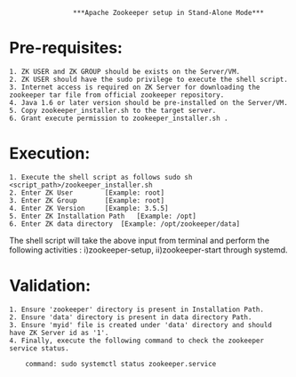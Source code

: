 					***Apache Zookeeper setup in Stand-Alone Mode***				      

Pre-requisites:
==============
	1. ZK USER and ZK GROUP should be exists on the Server/VM.
	2. ZK USER should have the sudo privilege to execute the shell script.
	3. Internet access is required on ZK Server for downloading the zookeeper tar file from official zookeeper repository.
	4. Java 1.6 or later version should be pre-installed on the Server/VM.
	5. Copy zookeeper_installer.sh to the target server.
	6. Grant execute permission to zookeeper_installer.sh .

Execution:
==========
	1. Execute the shell script as follows sudo sh <script_path>/zookeeper_installer.sh
	2. Enter ZK User		[Example: root]
	3. Enter ZK Group		[Example: root]
	4. Enter ZK Version		[Example: 3.5.5]
	5. Enter ZK Installation Path	[Example: /opt]	
	6. Enter ZK data directory	[Example: /opt/zookeeper/data]

The shell script will take the above input from terminal and perform the following activities : i)zookeeper-setup, ii)zookeeper-start through systemd.

Validation:
==========
	1. Ensure 'zookeeper' directory is present in Installation Path.
	2. Ensure 'data' directory is present in data directory Path.
	3. Ensure 'myid' file is created under 'data' directory and should have ZK Server id as '1'.
	4. Finally, execute the following command to check the zookeeper service status.

		command: sudo systemctl status zookeeper.service
